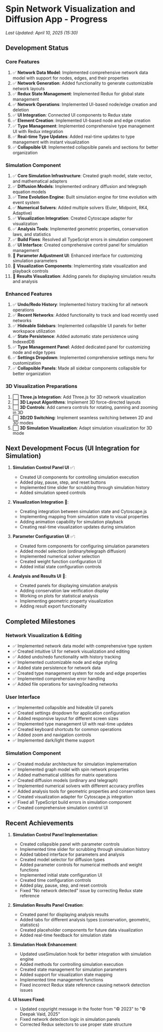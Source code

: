 # Spin Network Visualization and Diffusion App - Progress

*Last Updated: April 10, 2025 (15:30)*

## Development Status

### Core Features

1. ✅ **Network Data Model**: Implemented comprehensive network data model with support for nodes, edges, and their properties
2. ✅ **Network Generation**: Added functionality to generate customizable network layouts
3. ✅ **Redux State Management**: Implemented Redux for global state management
4. ✅ **Network Operations**: Implemented UI-based node/edge creation and deletion
5. ✅ **UI Integration**: Connected UI components to Redux state
6. ✅ **Element Creation**: Implemented UI-based node and edge creation
7. ✅ **Type Management**: Implemented comprehensive type management UI with Redux integration
8. ✅ **Real-time Type Updates**: Added real-time updates to type management with instant visualization
9. ✅ **Collapsible UI**: Implemented collapsible panels and sections for better organization

### Simulation Component

1. ✅ **Core Simulation Infrastructure**: Created graph model, state vector, and mathematical adapters
2. ✅ **Diffusion Models**: Implemented ordinary diffusion and telegraph equation models
3. ✅ **Time Evolution Engine**: Built simulation engine for time evolution with event system
4. ✅ **Numerical Solvers**: Added multiple solvers (Euler, Midpoint, RK4, Adaptive)
5. ✅ **Visualization Integration**: Created Cytoscape adapter for visualization
6. ✅ **Analysis Tools**: Implemented geometric properties, conservation laws, and statistics
7. ✅ **Build Fixes**: Resolved all TypeScript errors in simulation component
8. ✅ **UI Interface**: Created comprehensive control panel for simulation management
9. 🔄 **Parameter Adjustment UI**: Enhanced interface for customizing simulation parameters
10. 🔄 **Visualization Components**: Implementing state visualization and playback controls
11. 🔄 **Results Visualization**: Adding panels for displaying simulation results and analysis

### Enhanced Features

1. ✅ **Undo/Redo History**: Implemented history tracking for all network operations
2. ✅ **Recent Networks**: Added functionality to track and load recently used networks
3. ✅ **Hideable Sidebars**: Implemented collapsible UI panels for better workspace utilization
4. ✅ **State Persistence**: Added automatic state persistence using IndexedDB
5. ✅ **Type Management Panel**: Added dedicated panel for customizing node and edge types
6. ✅ **Settings Dropdown**: Implemented comprehensive settings menu for customization
7. ✅ **Collapsible Panels**: Made all sidebar components collapsible for better organization

### 3D Visualization Preparations

1. ⬜ **Three.js Integration**: Add Three.js for 3D network visualization
2. ⬜ **3D Layout Algorithms**: Implement 3D force-directed layouts
3. ⬜ **3D Controls**: Add camera controls for rotating, panning and zooming in 3D
4. ⬜ **3D/2D Switching**: Implement seamless switching between 2D and 3D modes
5. ⬜ **3D Simulation Visualization**: Adapt simulation visualization for 3D mode

## Next Development Focus (UI Integration for Simulation)

1. **Simulation Control Panel UI** ✅:
   - Created UI components for controlling simulation execution
   - Added play, pause, step, and reset buttons
   - Implemented time slider for scrubbing through simulation history
   - Added simulation speed controls

2. **Visualization Integration** 🔄:
   - Creating integration between simulation state and Cytoscape.js
   - Implementing mapping from simulation state to visual properties
   - Adding animation capability for simulation playback
   - Creating real-time visualization updates during simulation

3. **Parameter Configuration UI** ✅:
   - Created form components for configuring simulation parameters
   - Added model selection (ordinary/telegraph diffusion)
   - Implemented numerical solver selection
   - Created weight function configuration UI
   - Added initial state configuration controls

4. **Analysis and Results UI** 🔄:
   - Created panels for displaying simulation analysis
   - Adding conservation law verification display
   - Working on plots for statistical analysis
   - Implementing geometric property visualization
   - Adding result export functionality

## Completed Milestones

### Network Visualization & Editing
- ✅ Implemented network data model with comprehensive type system
- ✅ Created intuitive UI for network visualization and editing
- ✅ Added undo/redo functionality with history tracking
- ✅ Implemented customizable node and edge styling
- ✅ Added state persistence for network data
- ✅ Created type management system for node and edge properties
- ✅ Implemented comprehensive error handling
- ✅ Added file operations for saving/loading networks

### User Interface
- ✅ Implemented collapsible and hideable UI panels
- ✅ Created settings dropdown for application configuration
- ✅ Added responsive layout for different screen sizes
- ✅ Implemented type management UI with real-time updates
- ✅ Created keyboard shortcuts for common operations
- ✅ Added zoom and navigation controls
- ✅ Implemented dark/light theme support

### Simulation Component
- ✅ Created modular architecture for simulation implementation
- ✅ Implemented graph model with spin network properties
- ✅ Added mathematical utilities for matrix operations
- ✅ Created diffusion models (ordinary and telegraph)
- ✅ Implemented numerical solvers with different accuracy profiles
- ✅ Added analysis tools for geometric properties and conservation laws
- ✅ Created visualization adapter for Cytoscape.js integration
- ✅ Fixed all TypeScript build errors in simulation component
- ✅ Created comprehensive simulation control UI

## Recent Achievements

1. **Simulation Control Panel Implementation**:
   - Created collapsible panel with parameter controls
   - Implemented time slider for scrubbing through simulation history
   - Added tabbed interface for parameters and analysis
   - Created model selector for diffusion types
   - Added parameter controls for numerical methods and weight functions
   - Implemented initial state configuration UI
   - Created time configuration controls
   - Added play, pause, step, and reset controls
   - Fixed "No network detected" issue by correcting Redux state reference

2. **Simulation Results Panel Creation**:
   - Created panel for displaying analysis results
   - Added tabs for different analysis types (conservation, geometric, statistics)
   - Created placeholder components for future data visualization
   - Added real-time feedback for simulation state

3. **Simulation Hook Enhancement**:
   - Updated useSimulation hook for better integration with simulation engine
   - Added methods for controlling simulation execution
   - Created state management for simulation parameters
   - Added support for visualization state mapping
   - Implemented time management functions
   - Fixed incorrect Redux state reference causing network detection issues

4. **UI Issues Fixed**:
   - Updated copyright message in the footer from "© 2023" to "© Deepak Vaid, 2025"
   - Fixed network detection logic in simulation panels
   - Corrected Redux selectors to use proper state structure